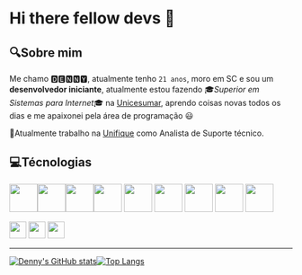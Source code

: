 # Hi there fellow devs 👋

## :mag:Sobre mim

Me chamo 🅳🅴🅽🅽🆈, atualmente tenho `21 anos`, moro em SC e sou um **desenvolvedor iniciante**, atualmente estou fazendo :mortar_board:*Superior em Sistemas para Internet*:mortar_board: na <a href="https://www.unicesumar.edu.br">Unicesumar</a>, aprendo coisas novas todos os dias e me apaixonei pela área de programação :smiley:<br>

:office:Atualmente trabalho na <a href="https://unifique.com.br">Unifique</a> como Analista de Suporte técnico.



## 💻Técnologias
<img src="https://cdn.jsdelivr.net/gh/devicons/devicon@latest/icons/csharp/csharp-original.svg" width="50px" height="50px" /><img src="https://cdn.jsdelivr.net/gh/devicons/devicon@latest/icons/css3/css3-original.svg" width="50px" height="50px" /><img src="https://cdn.jsdelivr.net/gh/devicons/devicon@latest/icons/javascript/javascript-original.svg" width="50px" height="50px" /><img src="https://cdn.jsdelivr.net/gh/devicons/devicon@latest/icons/html5/html5-original.svg" width="50px" height="50px" />
<img src=https://github.com/D16l/D16l/assets/156725558/a96a910b-43a5-413f-9c8d-8cc514727ae7 width="50px" height="50px" />
<img src=https://github.com/D16l/D16l/assets/156725558/d3cb844f-9b00-4103-a66c-02725e4fd5fa width="50" height="50" />
<img src=https://github.com/D16l/D16l/assets/156725558/16582688-2a07-498d-948d-18197769fcd2 width="50" height="50" />
<img src=https://github.com/D16l/D16l/assets/156725558/f0b81d5b-bf50-4740-9858-f59111987b70 width="50" height="50" />
<img src=https://github.com/D16l/D16l/assets/156725558/8a71ffa7-3e2a-4738-96a5-fa63792d1e51 width="50" height="50" />


<a href="https://www.linkedin.com/in/d16l/" target="_blank" rel="noopener noreferrer"> <img src="https://github.com/D16l/D16l/assets/156725558/5da20ece-5135-4d9c-b194-2352f7e06f27" width="30" height="30"/></a>
<a href="https://cursos.alura.com.br/user/dennyDEV" target="_blank" rel="noopener noreferrer"> <img src="https://play-lh.googleusercontent.com/yDjaHCaOn_O89vnY7eOKH6ElEBtJrmN2CSI4yhiP1_GVC2zrxXWSFGxO0lt9-CU0mV4" width="30" height="30" /></a>
<a href="mailto:contato@devsspace.com.br" target="_blank" rel="noopener noreferrer"> <img src="https://github.com/D16l/D16l/assets/156725558/93e980a6-aa6d-4931-a7e0-d938709e14d0" width="30" height="30" /></a>

---

[![Denny's GitHub stats](https://github-readme-stats.vercel.app/api?username=D16l&show_icons=true&theme=transparent)](https://github.com/anuraghazra/github-readme-stats)[![Top Langs](https://github-readme-stats.vercel.app/api/top-langs/?username=D16l&layout=donut&theme=transparent)](https://github.com/anuraghazra/github-readme-stats)
